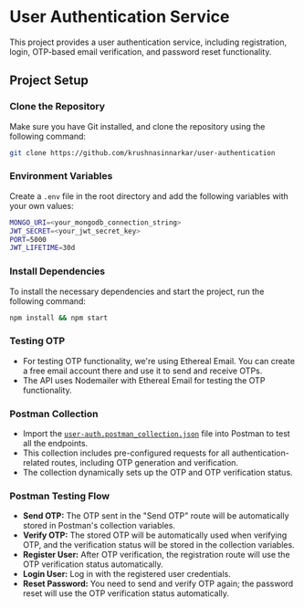 # User Authentication Service

This project provides a user authentication service, including registration, login, OTP-based email verification, and password reset functionality.

## Project Setup

### Clone the Repository

Make sure you have Git installed, and clone the repository using the following command:

```bash
git clone https://github.com/krushnasinnarkar/user-authentication
```

### Environment Variables

Create a `.env` file in the root directory and add the following variables with your own values:

```bash
MONGO_URI=<your_mongodb_connection_string>
JWT_SECRET=<your_jwt_secret_key>
PORT=5000
JWT_LIFETIME=30d
```

### Install Dependencies

To install the necessary dependencies and start the project, run the following command:

```bash
npm install && npm start
```

### Testing OTP

- For testing OTP functionality, we're using Ethereal Email. You can create a free email account there and use it to send and receive OTPs.
- The API uses Nodemailer with Ethereal Email for testing the OTP functionality.

### Postman Collection

- Import the [`user-auth.postman_collection.json`](./user-auth.postman_collection.json) file into Postman to test all the endpoints.
- This collection includes pre-configured requests for all authentication-related routes, including OTP generation and verification.
- The collection dynamically sets up the OTP and OTP verification status.

### Postman Testing Flow

- **Send OTP:** The OTP sent in the "Send OTP" route will be automatically stored in Postman's collection variables.
- **Verify OTP:** The stored OTP will be automatically used when verifying OTP, and the verification status will be stored in the collection variables.
- **Register User:** After OTP verification, the registration route will use the OTP verification status automatically.
- **Login User:** Log in with the registered user credentials.
- **Reset Password:** You need to send and verify OTP again; the password reset will use the OTP verification status automatically.
